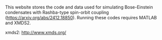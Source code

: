 This website stores the code and data used for simulating Bose-Einstein condensates with Rashba-type spin-orbit coupling (https://arxiv.org/abs/2412.18850). Running these codes requires MATLAB and XMDS2.

xmds2: http://www.xmds.org/
